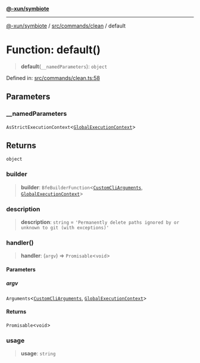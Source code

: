 [**@-xun/symbiote**](../../../../README.md)

***

[@-xun/symbiote](../../../../README.md) / [src/commands/clean](../README.md) / default

# Function: default()

> **default**(`__namedParameters`): `object`

Defined in: [src/commands/clean.ts:58](https://github.com/Xunnamius/symbiote/blob/e90857acb3d261d6e9bd248ab0e38c7f0e05d449/src/commands/clean.ts#L58)

## Parameters

### \_\_namedParameters

`AsStrictExecutionContext`\<[`GlobalExecutionContext`](../../../configure/type-aliases/GlobalExecutionContext.md)\>

## Returns

`object`

### builder

> **builder**: `BfeBuilderFunction`\<[`CustomCliArguments`](../type-aliases/CustomCliArguments.md), [`GlobalExecutionContext`](../../../configure/type-aliases/GlobalExecutionContext.md)\>

### description

> **description**: `string` = `'Permanently delete paths ignored by or unknown to git (with exceptions)'`

### handler()

> **handler**: (`argv`) => `Promisable`\<`void`\>

#### Parameters

##### argv

`Arguments`\<[`CustomCliArguments`](../type-aliases/CustomCliArguments.md), [`GlobalExecutionContext`](../../../configure/type-aliases/GlobalExecutionContext.md)\>

#### Returns

`Promisable`\<`void`\>

### usage

> **usage**: `string`
